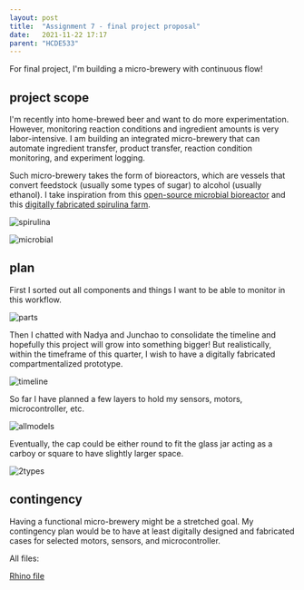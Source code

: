 ```yaml
---
layout: post
title:  "Assignment 7 - final project proposal"
date:   2021-11-22 17:17
parent: "HCDE533"
---
```

For final project, I'm building a micro-brewery with continuous flow!

## project scope

I'm recently into home-brewed beer and want to do more experimentation. However, monitoring reaction conditions and ingredient amounts is very labor-intensive. I am building an integrated micro-brewery that can automate ingredient transfer, product transfer, reaction condition monitoring, and experiment logging.

Such micro-brewery takes the form of bioreactors, which are vessels that convert feedstock (usually some types of sugar) to alcohol (usually ethanol). I take inspiration from this [open-source microbial bioreactor](https://www.hackster.io/open-bioeconomy-lab/microbial-bioreactor-d7f61b?utm_campaign=published_base_article&utm_medium=email&utm_source=hackster#toc-d--ph-control-system-9) and this [digitally fabricated spirulina farm](https://thisismold.com/object/tool/spirulina-society-diy-open-source-farm).

![spirulina](https://thisismold.com/wp-content/uploads/2021/03/spirulina-society-vessels-day.jpg)

![microbial](https://hackster.imgix.net/uploads/attachments/632623/hackster_image-1_EpnOw6FOfH.jpg?auto=compress%2Cformat&w=900&h=675&fit=min)

## plan

First I sorted out all components and things I want to be able to monitor in this workflow.

![parts](../../../../../files/533_7/parts.JPEG)

Then I chatted with Nadya and Junchao to consolidate the timeline and hopefully this project will grow into something bigger! But realistically, within the timeframe of this quarter, I wish to have a digitally fabricated compartmentalized prototype.

![timeline](../../../../../files/533_7/timeline.JPEG)

So far I have planned a few layers to hold my sensors, motors, microcontroller, etc. 

![allmodels](../../../../../files/533_7/allModels.JPEG)

Eventually, the cap could be either round to fit the glass jar acting as a carboy or square to have slightly larger space.

![2types](../../../../../files/533_7/2types.JPEG)

## contingency

Having a functional micro-brewery might be a stretched goal. My contingency plan would be to have at least digitally designed and fabricated cases for selected motors, sensors, and microcontroller.

 

All files:

[Rhino file](../../../../../files/533_7/Modular_Cap.3dm)
